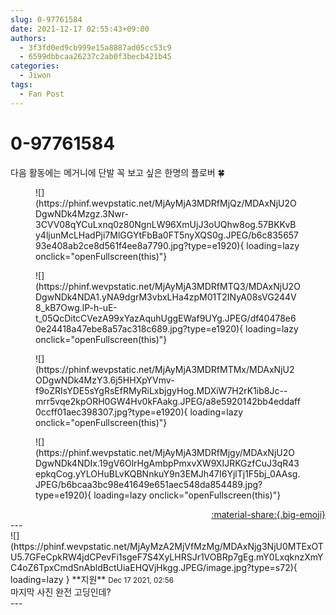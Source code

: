 ```yaml
---
slug: 0-97761584
date: 2021-12-17 02:55:43+09:00
authors:
  - 3f3fd0ed9cb999e15a8887ad05cc53c9
  - 6599dbbcaa26237c2ab0f3becb421b45
categories:
  - Jiwon
tags:
  - Fan Post
---
```


# 0-97761584

<div class="post-container" markdown="1">
<div class="content-container md-sidebar__scrollwrap" markdown="1">

다음 활동에는 메거니에 단발 꼭 보고 싶은 한명의 플로버 🍀
<figure markdown="1">
![](https://phinf.wevpstatic.net/MjAyMjA3MDRfMjQz/MDAxNjU2ODgwNDk4Mzgz.3Nwr-3CVV08qYCuLxnq0z80NgnLW96XmUjJ3oUQhw8og.57BKKvBy4ljunMcLHadPji7MlGGYtFbBa0FT5nyXQS0g.JPEG/b6c83565793e408ab2ce8d561f4ee8a7790.jpg?type=e1920){ loading=lazy onclick="openFullscreen(this)"}
</figure>

<figure markdown="1">
![](https://phinf.wevpstatic.net/MjAyMjA3MDRfMTQ3/MDAxNjU2ODgwNDk4NDA1.yNA9dgrM3vbxLHa4zpM01T2INyA08sVG244V8_kB7Owg.lP-h-uE-t_05QcDitcCVezA99xYazAquhUggEWaf9UYg.JPEG/df40478e60e24418a47ebe8a57ac318c689.jpg?type=e1920){ loading=lazy onclick="openFullscreen(this)"}
</figure>

<figure markdown="1">
![](https://phinf.wevpstatic.net/MjAyMjA3MDRfMTMx/MDAxNjU2ODgwNDk4MzY3.6j5HHXpYVmv-f9oZRIsYDE5sYgRsEfRMyRiLxbjgyHog.MDXiW7H2rK1ib8Jc--mrr5vqe2kpORH0GW4Hv0kFAakg.JPEG/a8e5920142bb4eddaff0ccff01aec398307.jpg?type=e1920){ loading=lazy onclick="openFullscreen(this)"}
</figure>

<figure markdown="1">
![](https://phinf.wevpstatic.net/MjAyMjA3MDRfMjgy/MDAxNjU2ODgwNDk4NDIx.19gV6OlrHgAmbpPmxvXW9XIJRKGzfCuJ3qR43epkqCog.yYLOHuBLvKQBNnkuY9n3EMJh47I6YjlTj1F5bj_0AAsg.JPEG/b6bcaa3bc98e41649e651aec548da854489.jpg?type=e1920){ loading=lazy onclick="openFullscreen(this)"}
</figure>


</div>
</div>

<div style="text-align: right;" markdown="1">
<a href="https://weverse.io/fromis9/fanpost/0-97761584" style="text-align: right;">:material-share:{.big-emoji}</a>
</div>
---

<div class="comments-container md-sidebar__scrollwrap" markdown="1">
<div class="comment" markdown="1">
<div class='id-container' markdown="1">
![](https://phinf.wevpstatic.net/MjAyMzA2MjVfMzMg/MDAxNjg3NjU0MTExOTU5.7GFeCpkRW4jdCPevFi1sgeF7S4XyLHRSJr1VOBRp7gEg.mY0LxqknzXmYC4oZ6TpxCmdSnAbldBctUiaEHQVjHkgg.JPEG/image.jpg?type=s72){ loading=lazy }
**<span class="artist">지원</span>** <small>Dec 17 2021, 02:56</small><br>
</div>
<div class='comment-body' markdown="1">
마지막 사진 완전 고딩인데?
</div>
</div>
</div>
---
